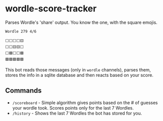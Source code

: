 # wordle-score-tracker

Parses Wordle's 'share' output. You know the one, with the square emojis. 

```
Wordle 279 4/6

⬜⬜⬜⬜🟨
⬜⬜🟨🟨⬜
⬜🟩⬜⬜🟩
🟩🟩🟩🟩🟩
```

This bot reads those messages (only in `wordle` channels), parses them, stores the info in a sqlite database and then reacts based on your score.

## Commands
- `/scoreboard` - Simple algorithm gives points based on the # of guesses your wordle took. Scores points only for the last 7 Wordles.
- `/history` - Shows the last 7 Wordles the bot has stored for you. 
